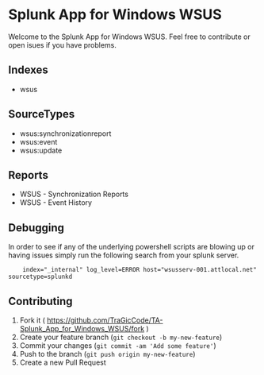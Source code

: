 # Splunk App for Windows WSUS
Welcome to the Splunk App for Windows WSUS.  Feel free to contribute or open isues if you have problems.

## Indexes
* wsus

## SourceTypes
* wsus:synchronizationreport
* wsus:event
* wsus:update


## Reports
* WSUS - Synchronization Reports
* WSUS - Event History

## Debugging
In order to see if any of the underlying powershell scripts are blowing up or having issues simply run the following search from your splunk server.

```
    index="_internal" log_level=ERROR host="wsusserv-001.attlocal.net" sourcetype=splunkd
```

## Contributing

1. Fork it ( https://github.com/TraGicCode/TA-Splunk_App_for_Windows_WSUS/fork )
2. Create your feature branch (`git checkout -b my-new-feature`)
3. Commit your changes (`git commit -am 'Add some feature'`)
4. Push to the branch (`git push origin my-new-feature`)
5. Create a new Pull Request